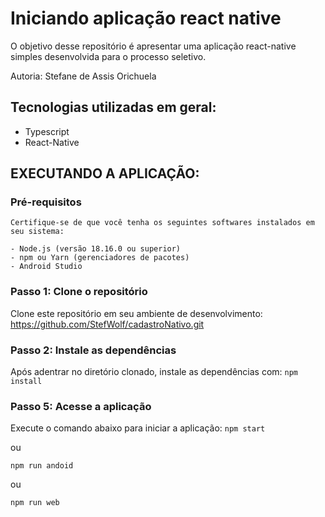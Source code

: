 # Iniciando aplicação react native

O objetivo desse repositório é apresentar uma aplicação react-native simples desenvolvida para o processo seletivo. 

Autoria: Stefane de Assis Orichuela

## Tecnologias utilizadas em geral:
- Typescript
- React-Native

## EXECUTANDO A APLICAÇÃO:

### Pré-requisitos
    Certifique-se de que você tenha os seguintes softwares instalados em seu sistema:

    - Node.js (versão 18.16.0 ou superior)
    - npm ou Yarn (gerenciadores de pacotes)
    - Android Studio

### Passo 1: Clone o repositório
   Clone este repositório em seu ambiente de desenvolvimento:
    https://github.com/StefWolf/cadastroNativo.git

### Passo 2: Instale as dependências
  Após adentrar no diretório clonado, instale as dependências com:
   ``` npm install ```
  
### Passo 5: Acesse a aplicação
   Execute o comando abaixo para iniciar a aplicação:
  ``` npm start ```
  
  ou
  
  ```npm run andoid``` 
  
  ou
  
  ``` npm run web ```


    
